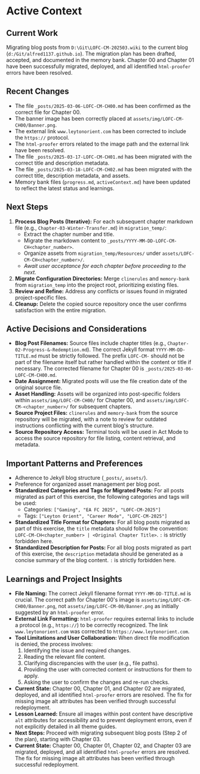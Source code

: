 # Active Context

## Current Work
Migrating blog posts from `D:\Git\LOFC-CM-202503.wiki` to the current blog (`d:/Git/alfred1137.github.io`). The migration plan has been drafted, accepted, and documented in the memory bank. Chapter 00 and Chapter 01 have been successfully migrated, deployed, and all identified `html-proofer` errors have been resolved.

## Recent Changes
- The file `_posts/2025-03-06-LOFC-CM-CH00.md` has been confirmed as the correct file for Chapter 00.
- The banner image has been correctly placed at `assets/img/LOFC-CM-CH00/Banner.png`.
- The external link `www.leytonorient.com` has been corrected to include the `https://` protocol.
- The `html-proofer` errors related to the image path and the external link have been resolved.
- The file `_posts/2025-03-17-LOFC-CM-CH01.md` has been migrated with the correct title and description metadata.
- The file `_posts/2025-03-18-LOFC-CM-CH02.md` has been migrated with the correct title, description metadata, and assets.
- Memory bank files (`progress.md`, `activeContext.md`) have been updated to reflect the latest status and learnings.

## Next Steps
1.  **Process Blog Posts (Iterative):** For each subsequent chapter markdown file (e.g., `Chapter-03-Winter-Transfer.md`) in `migration_temp/`:
    *   Extract the chapter number and title.
    *   Migrate the markdown content to `_posts/YYYY-MM-DD-LOFC-CM-CH<chapter_number>`.
    *   Organize assets from `migration_temp/Resources/` under `assets/LOFC-CM-CH<chapter_number>/`.
    *   *Await user acceptance for each chapter before proceeding to the next.*
2.  **Migrate Configuration Directories:** Merge `clinerules` and `memory-bank` from `migration_temp` into the project root, prioritizing existing files.
3.  **Review and Refine:** Address any conflicts or issues found in migrated project-specific files.
4.  **Cleanup:** Delete the copied source repository once the user confirms satisfaction with the entire migration.

## Active Decisions and Considerations
- **Blog Post Filenames:** Source files include chapter titles (e.g., `Chapter-02-Progress-&-Redemption.md`). The correct Jekyll format `YYYY-MM-DD-TITLE.md` must be strictly followed. The prefix `LOFC-CM-` should not be part of the filename itself but rather handled within the content or title if necessary. The corrected filename for Chapter 00 is `_posts/2025-03-06-LOFC-CM-CH00.md`.
- **Date Assignment:** Migrated posts will use the file creation date of the original source file.
- **Asset Handling:** Assets will be organized into post-specific folders within `assets/img/LOFC-CM-CH00/` for Chapter 00, and `assets/img/LOFC-CM-<chapter_number>/` for subsequent chapters.
- **Source Project Files:** `clinerules` and `memory-bank` from the source repository will be migrated, with a note to review for outdated instructions conflicting with the current blog's structure.
- **Source Repository Access:** Terminal tools will be used in Act Mode to access the source repository for file listing, content retrieval, and metadata.

## Important Patterns and Preferences
- Adherence to Jekyll blog structure (`_posts/`, `assets/`).
- Preference for organized asset management per blog post.
- **Standardized Categories and Tags for Migrated Posts:** For all posts migrated as part of this exercise, the following categories and tags will be used:
    - Categories: `["Gaming", "EA FC 2025", "LOFC-CM-2025"]`
    - Tags: `["Leyton Orient", "Career Mode", "LOFC-CM-2025"]`
- **Standardized Title Format for Chapters:** For all blog posts migrated as part of this exercise, the `title` metadata should follow the convention: `LOFC-CM-CH<chapter_number> | <Original Chapter Title>`. `:` is strictly forbidden here.
- **Standardized Description for Posts:** For all blog posts migrated as part of this exercise, the `description` metadata should be generated as a concise summary of the blog content. `:` is strictly forbidden here.

## Learnings and Project Insights
- **File Naming:** The correct Jekyll filename format `YYYY-MM-DD-TITLE.md` is crucial. The correct path for Chapter 00's image is `assets/img/LOFC-CM-CH00/Banner.png`, not `assets/img/LOFC-CM-00/Banner.png` as initially suggested by an `html-proofer` error.
- **External Link Formatting:** `html-proofer` requires external links to include a protocol (e.g., `https://`) to be correctly recognized. The link `www.leytonorient.com` was corrected to `https://www.leytonorient.com`.
- **Tool Limitations and User Collaboration:** When direct file modification is denied, the process involves:
    1.  Identifying the issue and required changes.
    2.  Reading the relevant file content.
    3.  Clarifying discrepancies with the user (e.g., file paths).
    4.  Providing the user with corrected content or instructions for them to apply.
    5.  Asking the user to confirm the changes and re-run checks.
- **Current State:** Chapter 00, Chapter 01, and Chapter 02 are migrated, deployed, and all identified `html-proofer` errors are resolved. The fix for missing image alt attributes has been verified through successful redeployment.
- **Lesson Learned:** Ensure all images within post content have descriptive `alt` attributes for accessibility and to prevent deployment errors, even if not explicitly detailed in all theme guides.
- **Next Steps:** Proceed with migrating subsequent blog posts (Step 2 of the plan), starting with Chapter 03.
- **Current State:** Chapter 00, Chapter 01, Chapter 02, and Chapter 03 are migrated, deployed, and all identified `html-proofer` errors are resolved. The fix for missing image alt attributes has been verified through successful redeployment.
